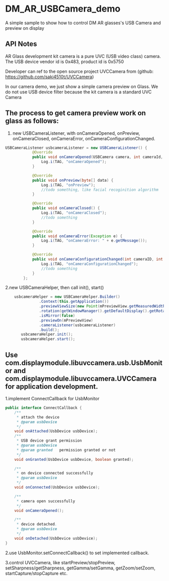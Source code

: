 
# DM_AR_USBCamera_demo
A simple sample to show how to control DM AR glasses's USB Camera and preview on display


## API Notes
AR Glass development kit camera is a pure UVC (USB video class) camera.
The USB device vendor id is 0x483, product id is 0x5750

Developer can ref to the open source project UVCCamera from
(github: https://github.com/saki4510t/UVCCamera)

In our camera demo, we just show a simple camera preview on Glass.
We do not use USB device filter because the kit camera is a standard UVC Camera


## The process to get camera preview work on glass as follows:
1.	new USBCameraListener, with onCameraOpened, onPreview, onCameraClosed, onCameraError, onCameraConfigurationChanged.

```java
USBCameraListener usbcameraListener = new USBCameraListener() {
            @Override
            public void onCameraOpened(USBCamera camera, int cameraId, int displayOrientation, boolean isMirror) {
                Log.i(TAG, "onCameraOpened");
            }

            @Override
            public void onPreview(byte[] data) {
                Log.i(TAG, "onPreview");
                //todo something, like facial recoginition algorithm
            }

            @Override
            public void onCameraClosed() {
                Log.i(TAG, "onCameraClosed");
                //todo something
            }

            @Override
            public void onCameraError(Exception e) {
                Log.i(TAG, "onCameraError: " + e.getMessage());
            }

            @Override
            public void onCameraConfigurationChanged(int cameraID, int displayOrientation) {
                Log.i(TAG, "onCameraConfigurationChanged");
                //todo something
            }
        };
```
2.new USBCameraHelper, then call init(), start()
```java
    usbcameraHelper = new USBCameraHelper.Builder()
               .Context(this.getApplication())
               .previewViewSize(new Point(mPreviewView.getMeasuredWidth(), mPreviewView.getMeasuredHeight()))
               .rotation(getWindowManager().getDefaultDisplay().getRotation())
               .isMirror(false)
               .previewOn(mPreviewView)
               .cameraListener(usbcameraListener)
               .build();
       usbcameraHelper.init();
       usbcameraHelper.start();
```
## Use com.displaymodule.libuvccamera.usb.UsbMonitor and com.displaymodule.libuvccamera.UVCCamera for application development.
1.implement ConnectCallback for UsbMonitor
```java
public interface ConnectCallback {
    /**
     * attach the device
     * @param usbDevice
     */
    void onAttached(UsbDevice usbDevice);
    /**
     * USB device grant permission
     * @param usbDevice
     * @param granted   permission granted or not
     */
    void onGranted(UsbDevice usbDevice, boolean granted);

    /**
     * on device connected successfully
     * @param usbDevice
     */
    void onConnected(UsbDevice usbDevice);

    /**
     * camera open successfully
     */
    void onCameraOpened();

    /**
     * device detached.
     * @param usbDevice
     */
    void onDetached(UsbDevice usbDevice);
}
```
2.use UsbMonitor.setConnectCallback() to set implemented callback.

3.control UVCCamera, like startPreview/stopPreview, setSharpness/getSharpness, getGamma/setGamma, getZoom/setZoom, startCapture/stopCapture etc.
